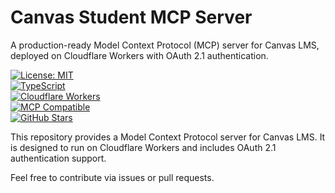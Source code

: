 # Canvas Student MCP Server  

A production-ready Model Context Protocol (MCP) server for Canvas LMS, deployed on Cloudflare Workers with OAuth 2.1 authentication.  

[![License: MIT](https://img.shields.io/badge/License-MIT-yellow.svg)](https://opensource.org/licenses/MIT)  
[![TypeScript](https://img.shields.io/badge/TypeScript-5.9+-blue.svg)](https://www.typescriptlang.org/)  
[![Cloudflare Workers](https://img.shields.io/badge/Cloudflare-Workers-orange.svg)](https://workers.cloudflare.com/)  
[![MCP Compatible](https://img.shields.io/badge/MCP-Compatible-purple.svg)](https://modelcontextprotocol.io/)  
[![GitHub Stars](https://img.shields.io/github/stars/a-ariff/canvas-student-mcp-server?style=social)](https://github.com/a-ariff/canvas-student-mcp-server/stargazers)  

This repository provides a Model Context Protocol server for Canvas LMS. It is designed to run on Cloudflare Workers and includes OAuth 2.1 authentication support.

Feel free to contribute via issues or pull requests.
